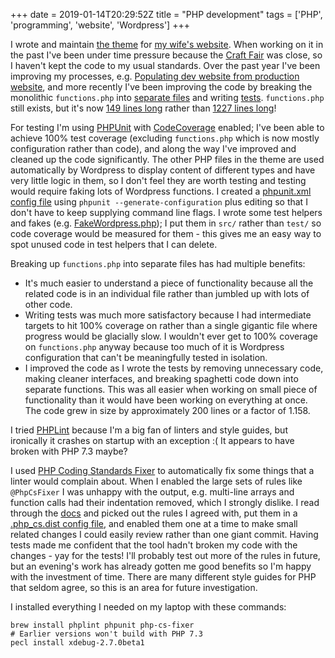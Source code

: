 +++
date = 2019-01-14T20:29:52Z
title = "PHP development"
tags = ['PHP', 'programming', 'website', 'Wordpress']
+++

I wrote and maintain [the theme](https://github.com/tobinjt/ariane-theme) for
[my wife's website](https://www.arianetobin.ie/).  When working on it in the
past I've been under time pressure because the [Craft
Fair](https://www.giftedfair.ie/) was close, so I haven't kept the code to my
usual standards.  Over the past year I've been improving my processes, e.g.
[Populating dev website from production
website](/blog/populating_dev_website_from_production_website/), and more
recently I've been improving the code by breaking the monolithic `functions.php`
into [separate files](https://github.com/tobinjt/ariane-theme/tree/master/src)
and writing [tests](https://github.com/tobinjt/ariane-theme/tree/master/tests).
`functions.php` still exists, but it's now [149 lines
long](https://github.com/tobinjt/ariane-theme/blob/b7f481a3d4d988f055493fb73b15830e4b6fb025/functions.php)
rather than [1227 lines
long](https://github.com/tobinjt/ariane-theme/blob/4ad3e162332f156241a0190bf5f360e1c75692b6/functions.php)!

For testing I'm using [PHPUnit](https://phpunit.de/) with
[CodeCoverage](https://github.com/sebastianbergmann/php-code-coverage) enabled;
I've been able to achieve 100% test coverage (excluding `functions.php` which is
now mostly configuration rather than code), and along the way I've improved and
cleaned up the code significantly.  The other PHP files in the theme are used
automatically by Wordpress to display content of different types and have very
little logic in them, so I don't feel they are worth testing and testing would
require faking lots of Wordpress functions.  I created a [phpunit.xml config
file](https://github.com/tobinjt/ariane-theme/blob/master/phpunit.xml) using
`phpunit --generate-configuration` plus editing so that I don't have to keep
supplying command line flags.  I wrote some test helpers and fakes (e.g.
[FakeWordpress.php](https://github.com/tobinjt/ariane-theme/blob/master/src/FakeWordpress.php));
I put them in `src/` rather than `test/` so code coverage would be measured for
them - this gives me an easy way to spot unused code in test helpers that I can
delete.

Breaking up `functions.php` into separate files has had multiple benefits:

*   It's much easier to understand a piece of functionality because all the
    related code is in an individual file rather than jumbled up with lots of
    other code.
*   Writing tests was much more satisfactory because I had intermediate targets
    to hit 100% coverage on rather than a single gigantic file where progress
    would be glacially slow.  I wouldn't ever get to 100% coverage on
    `functions.php` anyway because too much of it is Wordpress configuration
    that can't be meaningfully tested in isolation.
*   I improved the code as I wrote the tests by removing unnecessary code,
    making cleaner interfaces, and breaking spaghetti code down into separate
    functions.  This was all easier when working on small piece of functionality
    than it would have been working on everything at once.  The code grew in
    size by approximately 200 lines or a factor of 1.158.

I tried [PHPLint](https://www.icosaedro.it/phplint/) because I'm a big fan of
linters and style guides, but ironically it crashes on startup with an exception
:(  It appears to have broken with PHP 7.3 maybe?

I used [PHP Coding Standards Fixer](https://cs.symfony.com/) to automatically
fix some things that a linter would complain about.  When I enabled the large
sets of rules like `@PhpCsFixer` I was unhappy with the output, e.g. multi-line
arrays and function calls had their indentation removed, which I strongly
dislike.  I read through the [docs](https://cs.symfony.com/#usage) and picked
out the rules I agreed with, put them in a [.php_cs.dist config
file](https://github.com/tobinjt/ariane-theme/blob/master/.php_cs.dist), and
enabled them one at a time to make small related changes I could easily review
rather than one giant commit.  Having tests made me confident that the tool
hadn't broken my code with the changes - yay for the tests!  I'll probably test
out more of the rules in future, but an evening's work has already gotten me
good benefits so I'm happy with the investment of time.  There are many
different style guides for PHP that seldom agree, so this is an area for future
investigation.

I installed everything I needed on my laptop with these commands:

```shell
brew install phplint phpunit php-cs-fixer
# Earlier versions won't build with PHP 7.3
pecl install xdebug-2.7.0beta1
```
